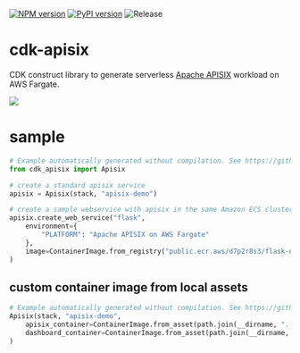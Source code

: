 [![NPM version](https://badge.fury.io/js/cdk-apisix.svg)](https://badge.fury.io/js/cdk-apisix)
[![PyPI version](https://badge.fury.io/py/cdk-apisix.svg)](https://badge.fury.io/py/cdk-apisix)
![Release](https://github.com/pahud/cdk-apisix/workflows/Release/badge.svg)

# cdk-apisix

CDK construct library to generate serverless [Apache APISIX](https://github.com/apache/apisix) workload on AWS Fargate.

![](images/apisix-fargate-cdk.png)

# sample

```python
# Example automatically generated without compilation. See https://github.com/aws/jsii/issues/826
from cdk_apisix import Apisix

# create a standard apisix service
apisix = Apisix(stack, "apisix-demo")

# create a sample webservice with apisix in the same Amazon ECS cluster
apisix.create_web_service("flask",
    environment={
        "PLATFORM": "Apache APISIX on AWS Fargate"
    },
    image=ContainerImage.from_registry("public.ecr.aws/d7p2r8s3/flask-docker-sample")
)
```

## custom container image from local assets

```python
# Example automatically generated without compilation. See https://github.com/aws/jsii/issues/826
Apisix(stack, "apisix-demo",
    apisix_container=ContainerImage.from_asset(path.join(__dirname, "../apisix_container")),
    dashboard_container=ContainerImage.from_asset(path.join(__dirname, "../apisix_dashboard"))
)
```
